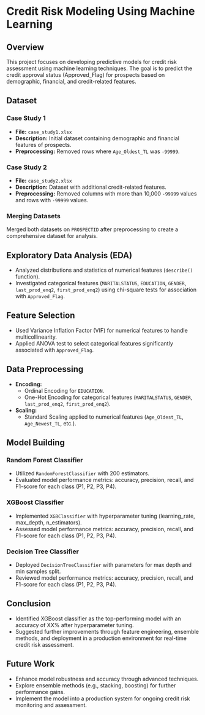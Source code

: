 # Credit Risk Modeling Using Machine Learning

## Overview
This project focuses on developing predictive models for credit risk assessment using machine learning techniques. The goal is to predict the credit approval status (Approved_Flag) for prospects based on demographic, financial, and credit-related features.

## Dataset
### Case Study 1
- **File:** `case_study1.xlsx`
- **Description:** Initial dataset containing demographic and financial features of prospects.
- **Preprocessing:** Removed rows where `Age_Oldest_TL` was `-99999`.

### Case Study 2
- **File:** `case_study2.xlsx`
- **Description:** Dataset with additional credit-related features.
- **Preprocessing:** Removed columns with more than 10,000 `-99999` values and rows with `-99999` values.

### Merging Datasets
Merged both datasets on `PROSPECTID` after preprocessing to create a comprehensive dataset for analysis.

## Exploratory Data Analysis (EDA)
- Analyzed distributions and statistics of numerical features (`describe()` function).
- Investigated categorical features (`MARITALSTATUS`, `EDUCATION`, `GENDER`, `last_prod_enq2`, `first_prod_enq2`) using chi-square tests for association with `Approved_Flag`.

## Feature Selection
- Used Variance Inflation Factor (VIF) for numerical features to handle multicollinearity.
- Applied ANOVA test to select categorical features significantly associated with `Approved_Flag`.

## Data Preprocessing
- **Encoding:**
  - Ordinal Encoding for `EDUCATION`.
  - One-Hot Encoding for categorical features (`MARITALSTATUS`, `GENDER`, `last_prod_enq2`, `first_prod_enq2`).
- **Scaling:**
  - Standard Scaling applied to numerical features (`Age_Oldest_TL`, `Age_Newest_TL`, etc.).

## Model Building
### Random Forest Classifier
- Utilized `RandomForestClassifier` with 200 estimators.
- Evaluated model performance metrics: accuracy, precision, recall, and F1-score for each class (P1, P2, P3, P4).

### XGBoost Classifier
- Implemented `XGBClassifier` with hyperparameter tuning (learning_rate, max_depth, n_estimators).
- Assessed model performance metrics: accuracy, precision, recall, and F1-score for each class (P1, P2, P3, P4).

### Decision Tree Classifier
- Deployed `DecisionTreeClassifier` with parameters for max depth and min samples split.
- Reviewed model performance metrics: accuracy, precision, recall, and F1-score for each class (P1, P2, P3, P4).

## Conclusion
- Identified XGBoost classifier as the top-performing model with an accuracy of XX% after hyperparameter tuning.
- Suggested further improvements through feature engineering, ensemble methods, and deployment in a production environment for real-time credit risk assessment.

## Future Work
- Enhance model robustness and accuracy through advanced techniques.
- Explore ensemble methods (e.g., stacking, boosting) for further performance gains.
- Implement the model into a production system for ongoing credit risk monitoring and assessment.

